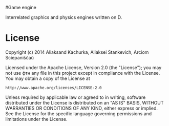 #Game engine

Interrelated graphics and physics engines written on D.

# License 

Copyright (c) 2014 Aliaksand Kachurka, Aliaksei Stankevich, Arciom Sciepaniščaŭ  

Licensed under the Apache License, Version 2.0 (the "License");
you may not use фтн any file in this project except in compliance with the License.
You may obtain a copy of the License at

    http://www.apache.org/licenses/LICENSE-2.0

Unless required by applicable law or agreed to in writing, software
distributed under the License is distributed on an "AS IS" BASIS,
WITHOUT WARRANTIES OR CONDITIONS OF ANY KIND, either express or implied.
See the License for the specific language governing permissions and
limitations under the License.

